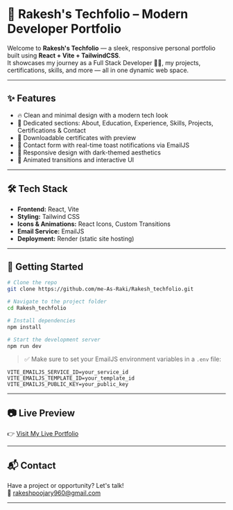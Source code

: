 # 🚀 Rakesh's Techfolio – Modern Developer Portfolio

Welcome to **Rakesh's Techfolio** — a sleek, responsive personal portfolio built using **React + Vite + TailwindCSS**.  
It showcases my journey as a Full Stack Developer 👨‍💻, my projects, certifications, skills, and more — all in one dynamic web space.

---

## ✨ Features

- 🔥 Clean and minimal design with a modern tech look  
- 💼 Dedicated sections: About, Education, Experience, Skills, Projects, Certifications & Contact  
- 📄 Downloadable certificates with preview  
- 💌 Contact form with real-time toast notifications via EmailJS  
- 🌙 Responsive design with dark-themed aesthetics  
- 🧠 Animated transitions and interactive UI

---

## 🛠 Tech Stack

- **Frontend:** React, Vite  
- **Styling:** Tailwind CSS  
- **Icons & Animations:** React Icons, Custom Transitions  
- **Email Service:** EmailJS  
- **Deployment:** Render (static site hosting)

---

## 🔧 Getting Started

```bash
# Clone the repo
git clone https://github.com/me-As-Raki/Rakesh_techfolio.git

# Navigate to the project folder
cd Rakesh_techfolio

# Install dependencies
npm install

# Start the development server
npm run dev
```

> ✅ Make sure to set your EmailJS environment variables in a `.env` file:
```env
VITE_EMAILJS_SERVICE_ID=your_service_id
VITE_EMAILJS_TEMPLATE_ID=your_template_id
VITE_EMAILJS_PUBLIC_KEY=your_public_key
```

---

## 📷 Live Preview

👉 [Visit My Live Portfolio](https://rakesh-techfolio.onrender.com)  

---

## 📬 Contact

Have a project or opportunity? Let's talk!  
📧 rakeshpoojary960@gmail.com

---
